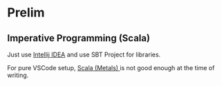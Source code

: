 # Prelim
## Imperative Programming (Scala)
Just use [Intellij IDEA](https://www.jetbrains.com/idea/download/) and use SBT Project for libraries.

For pure VSCode setup, [Scala (Metals)
](https://marketplace.visualstudio.com/items?itemName=scalameta.metals) is not good enough at the time of writing. 